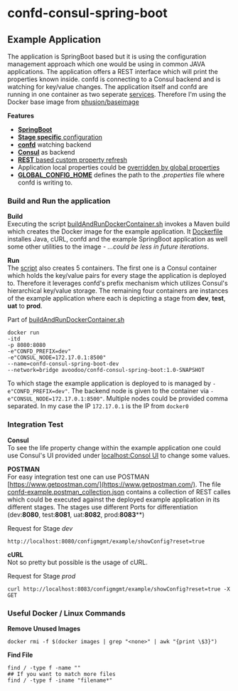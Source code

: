 # confd-consul-spring-boot

## Example Application
The application is SpringBoot based but it is using the configuration management approach which one would be using in common JAVA applications. The application offers a REST interface which will print the properties known inside. confd is connecting to a Consul backend and is watching for key/value changes. The application itself and confd are running in one container as two seperate [services](src/main/docker/service/). Therefore I'm using the Docker base image from [phusion/baseimage](https://hub.docker.com/r/phusion/baseimage/)

**Features**
- [**SpringBoot**](https://github.com/PaulsAgileIndex/config-mgmt/blob/master/confd-consul-spring-boot/src/main/java/edu/avoodoo/configmgnt/example/ConfdExampleApp.java)
- [**Stage specific** configuration](https://github.com/PaulsAgileIndex/config-mgmt/blob/master/confd-consul-spring-boot/buildAndRunDockerContainer.sh)
- [**confd**](https://github.com/PaulsAgileIndex/config-mgmt/tree/master/confd-consul-spring-boot/src/main/docker/config/confd) watching backend
- [**Consul**](https://github.com/PaulsAgileIndex/config-mgmt/blob/master/confd-consul-spring-boot/buildAndRunDockerContainer.sh) as backend
- [**REST** based custom property refresh](https://github.com/PaulsAgileIndex/config-mgmt/blob/master/confd-consul-spring-boot/src/main/java/edu/avoodoo/configmgnt/example/rs/AppConfigRs.java)
- Application local properties could be [overridden by global properties](https://github.com/PaulsAgileIndex/config-mgmt/blob/master/confd-consul-spring-boot/src/main/java/edu/avoodoo/configmgnt/example/config/AppConfig.java)
- [**GLOBAL_CONFIG_HOME**](https://github.com/PaulsAgileIndex/config-mgmt/blob/master/confd-consul-spring-boot/Dockerfile) defines the path to the *.properties* file where confd is writing to. 


### Build and Run the application
**Build**  
Executing the script [buildAndRunDockerContainer.sh](buildAndRunDockerContainer.sh) invokes a Maven build which creates the Docker image for the example application. It [Dockerfile](https://github.com/PaulsAgileIndex/config-mgmt/blob/master/confd-consul-spring-boot/Dockerfile) installes Java, cURL, confd and the example SpringBoot application as well some other utilities to the image - *...could be less in future iterations*.

**Run**  
The [script](buildAndRunDockerContainer.sh) also creates 5 containers. The first one is a Consul container which holds the key/value pairs for every stage the application is deployed to. Therefore it leverages confd's prefix mechanism which utilizes Consul's hierarchical key/value storage. The remaining four containers are instances of the example application where each is depicting a stage from **dev**, **test**, **uat** to **prod**.  

Part of [buildAndRunDockerContainer.sh](buildAndRunDockerContainer.sh)
```
docker run 
-itd 
-p 8080:8080 
-e"CONFD_PREFIX=dev" 
-e"CONSUL_NODE=172.17.0.1:8500" 
--name=confd-consul-spring-boot-dev 
--network=bridge avoodoo/confd-consul-spring-boot:1.0-SNAPSHOT
```
To which stage the example application is deployed to is managed by ``-e"CONFD_PREFIX=dev"``. The backend node is given to the container via ``-e"CONSUL_NODE=172.17.0.1:8500"``. Multiple nodes could be provided comma separated. In my case the IP ``172.17.0.1`` is the IP from ``docker0``

### Integration Test

**Consul**  
To see the life property change within the example application one could use Consul's UI provided under [localhost:Consol UI](http://localhost:8500/ui/#/dc1/kv/) to change some values.

**POSTMAN**  
For easy integration test one can use POSTMAN [https://www.getpostman.com/](https://www.getpostman.com/). The file [confd-example.postman_collection.json](https://github.com/PaulsAgileIndex/config-mgmt/blob/master/confd-consul-spring-boot/postman/confd-example.postman_collection.json) contains a collection of REST calles which could be executed against the deployed example application in its different stages. The stages use different Ports for differentiation (dev:**8080**, test:**8081**, uat:**8082**, prod:**8083****)
  
Request for Stage *dev*  
```
http://localhost:8080/configmgmt/example/showConfig?reset=true
```

**cURL**  
Not so pretty but possible is the usage of cURL.  
  
Request for Stage *prod*  
```
curl http://localhost:8083/configmgmt/example/showConfig?reset=true -X GET
```

### Useful Docker / Linux Commands

**Remove Unused Images**  

```
docker rmi -f $(docker images | grep "<none>" | awk "{print \$3}")
```

**Find File**  

```
find / -type f -name ""
## If you want to match more files
find / -type f -iname "filename*"
```
